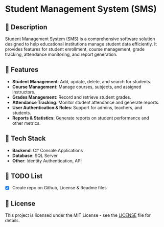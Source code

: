 # Student Management System (SMS)

## 📝 Description
Student Management System (SMS) is a comprehensive software solution designed to help educational institutions manage student data efficiently. It provides features for student enrollment, course management, grade tracking, attendance monitoring, and report generation.

## 🔧 Features
- **Student Management**: Add, update, delete, and search for students.
- **Course Management**: Manage courses, subjects, and assigned instructors.
- **Grades Management**: Record and retrieve student grades.
- **Attendance Tracking**: Monitor student attendance and generate reports.
- **User Authentication & Roles**: Support for admins, teachers, and students.
- **Reports & Statistics**: Generate reports on student performance and other metrics.

## 🏰 Tech Stack
- **Backend**: C# Console Applications
- **Database**: SQL Server
- **Other**: Identity Authentication, API

## 📌 TODO List
- [x] Create repo on Github, License & Readme files

## 📄 License
This project is licensed under the MIT License - see the [LICENSE](LICENSE) file for details.

